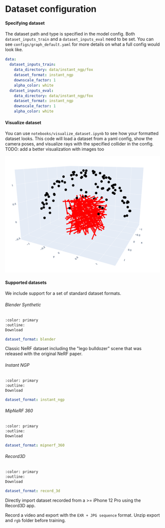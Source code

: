 # Dataset configuration

#### Specifying dataset

The dataset path and type is specified in the model config. Both `dataset_inputs_train` and a `dataset_inputs_eval` need to be set. You can see `configs/graph_default.yaml` for more details on what a full config would look like.

```yaml
data:
  dataset_inputs_train:
    data_directory: data/instant_ngp/fox
    dataset_format: instant_ngp
    downscale_factor: 1
    alpha_color: white
  dataset_inputs_eval:
    data_directory: data/instant_ngp/fox
    dataset_format: instant_ngp
    downscale_factor: 1
    alpha_color: white
```

#### Visualize dataset

You can use `notebooks/visualize_dataset.ipynb` to see how your formatted dataset looks. This code will load a dataset from a yaml config, show the camera poses, and visualize rays with the specified collider in the config. TODO: add a better visualization with images too

![visualize_dataset](media/creating_dataset_visualize_dataset.png)


#### Supported datasets

We include support for a set of standard dataset formats. 

###### Blender Synthetic

```{button-link} https://drive.google.com/drive/u/1/folders/128yBriW1IG_3NJ5Rp7APSTZsJqdJdfc1
:color: primary
:outline:
Download
```

```yaml
dataset_format: blender
```

Classic NeRF dataset including the "lego bulldozer" scene that was released with the original NeRF paper.

###### Instant NGP

```{button-link} https://github.com/NVlabs/instant-ngp#nerf-fox
:color: primary
:outline:
Download
```

```yaml
dataset_format: instant_ngp
```

###### MipNeRF 360

```{button-link} https://jonbarron.info/mipnerf360/
:color: primary
:outline:
Download
```

```yaml
dataset_format: mipnerf_360
```

###### Record3D

```{button-link} https://record3d.app/
:color: primary
:outline:
Download
```

```yaml
dataset_format: record_3d
```

Directly import dataset recorded from a >= iPhone 12 Pro using the Record3D app.

Record a video and export with the `EXR + JPG sequence` format. Unzip export and `rgb` folder before training.